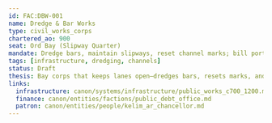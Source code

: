 ```yaml
---
id: FAC:DBW-001
name: Dredge & Bar Works
type: civil_works_corps
chartered_ao: 900
seat: Ord Bay (Slipway Quarter)
mandate: Dredge bars, maintain slipways, reset channel marks; bill ports via Debt Office schedules.
tags: [infrastructure, dredging, channels]
status: Draft
thesis: Bay corps that keeps lanes open—dredges bars, resets marks, and invoices ports against Debt Office schedules.
links:
  infrastructure: canon/systems/infrastructure/public_works_c700_1200.md
  finance: canon/entities/factions/public_debt_office.md
  patron: canon/entities/people/kelim_ar_chancellor.md
---
```

